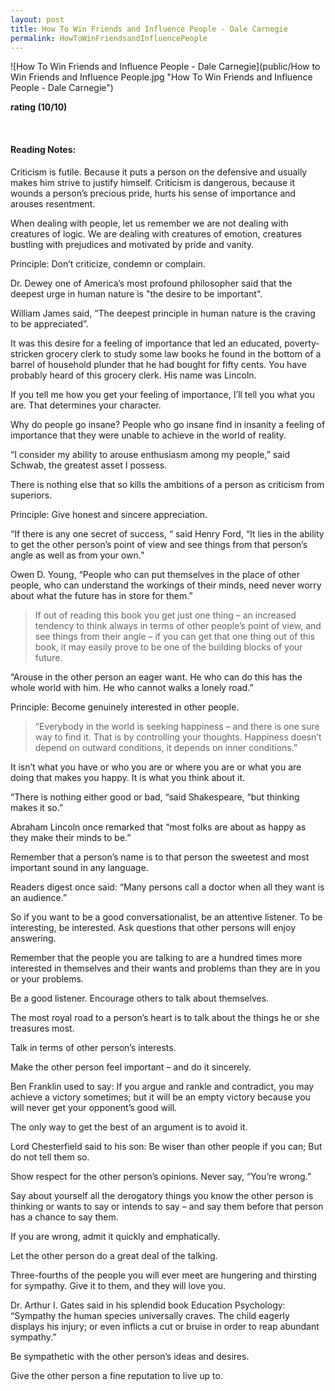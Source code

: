 ```yaml
---
layout: post
title: How To Win Friends and Influence People - Dale Carnegie
permalink: HowToWinFriendsandInfluencePeople
---
```


![How To Win Friends and Influence People - Dale Carnegie](public/How to Win Friends and Influence People.jpg "How To Win Friends and Influence People - Dale Carnegie")

**rating (10/10)**

<br>


#### Reading Notes:

Criticism is futile. Because it puts a person on the defensive and usually makes him strive to justify himself. Criticism is dangerous, because it wounds a person’s precious pride, hurts his sense of importance and arouses resentment.

When dealing with people, let us remember we are not dealing with creatures of logic. We are dealing with creatures of emotion, creatures bustling with prejudices and motivated by pride and vanity.

Principle: Don’t criticize, condemn or complain.

Dr. Dewey one of America’s most profound philosopher said that the deepest urge in human nature is "the desire to be important".

William James said, “The deepest principle in human nature is the craving to be appreciated”.

It was this desire for a feeling of importance that led an educated, poverty-stricken grocery clerk to study some law books he found in the bottom of a barrel of household plunder that he had bought for fifty cents. You have probably heard of this grocery clerk. His name was Lincoln.

If you tell me how you get your feeling of importance, I’ll tell you what you are. That determines your character.

Why do people go insane? People who go insane find in insanity a feeling of importance that they were unable to achieve in the world of reality.

“I consider my ability to arouse enthusiasm among my people,” said Schwab, the greatest asset I possess.

There is nothing else that so kills the ambitions of a person as criticism from superiors.

Principle: Give honest and sincere appreciation.

“If there is any one secret of success, “ said Henry Ford, “It lies in the ability to get the other person’s point of view and see things from that person’s angle as well as from your own.”

Owen D. Young, “People who can put themselves in the place of other people, who can understand the workings of their minds, need never worry about what the future has in store for them.”

> If out of reading this book you get just one thing – an increased tendency to think always in terms of other people’s point of view, and see things from their angle – if you can get that one thing out of this book, it may easily prove to be one of the building blocks of your future.

“Arouse in the other person an eager want. He who can do this has the whole world with him. He who cannot walks a lonely road.”

Principle: Become genuinely interested in other people.

> “Everybody in the world is seeking happiness – and there is one sure way to find it. That is by controlling your thoughts. Happiness doesn’t depend on outward conditions, it depends on inner conditions.”

It isn’t what you have or who you are or where you are or what you are doing that makes you happy. It is what you think about it.

“There is nothing either good or bad, “said Shakespeare, “but thinking makes it so.”

Abraham Lincoln once remarked that “most folks are about as happy as they make their minds to be.”

Remember that a person’s name is to that person the sweetest and most important sound in any language.

Readers digest once said: “Many persons call a doctor when all they want is an audience.”

So if you want to be a good conversationalist, be an attentive listener. To be interesting, be interested. Ask questions that other persons will enjoy answering.

Remember that the people you are talking to are a hundred times more interested in themselves and their wants and problems than they are in you or your problems.

Be a good listener. Encourage others to talk about themselves.

The most royal road to a person’s heart is to talk about the things he or she treasures most.

Talk in terms of other person’s interests.

Make the other person feel important – and do it sincerely.

Ben Franklin used to say: If you argue and rankle and contradict, you may achieve a victory sometimes; but it will be an empty victory because you will never get your opponent’s good will.

The only way to get the best of an argument is to avoid it.

Lord Chesterfield said to his son: Be wiser than other people if you can; But do not tell them so.

Show respect for the other person’s opinions. Never say, “You’re wrong.”

Say about yourself all the derogatory things you know the other person is thinking or wants to say or intends to say – and say them before that person has a chance to say them.

If you are wrong, admit it quickly and emphatically.

Let the other person do a great deal of the talking.

Three-fourths of the people you will ever meet are hungering and thirsting for sympathy. Give it to them, and they will love you.

Dr. Arthur I. Gates said in his splendid book Education Psychology: “Sympathy the human species universally craves. The child eagerly displays his injury; or even inflicts a cut or bruise in order to reap abundant sympathy.”

Be sympathetic with the other person’s ideas and desires.

Give the other person a fine reputation to live up to.
